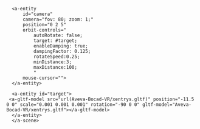 <html>
 <head>
  <title>Aveva Bocad model</title>
  <script src="https://aframe.io/releases/0.8.0/aframe.min.js"></script>
   <script src="https://cdn.rawgit.com/tizzle/aframe-orbit-controls-component/v0.1.14/dist/aframe-orbit-controls-component.min.js"></script>
   </head>
 <body style=>
   <a-scene>    

      <a-entity
          id="camera"
          camera="fov: 80; zoom: 1;"
          position="0 2 5"
          orbit-controls="
              autoRotate: false;
              target: #target;
              enableDamping: true;
              dampingFactor: 0.125;
              rotateSpeed:0.25;
              minDistance:3;
              maxDistance:100;
              "
          mouse-cursor="">
      </a-entity>

      <a-entity id="target">
     <a-gltf-model src="url(Aveva-Bocad-VR/xentrys.gltf)" position="-11.5 0 0" scale="0.001 0.001 0.001" rotation="-90 0 0" gltf-model="Aveva-Bocad-VR/xentrys.gltf"></a-gltf-model>
      </a-entity>
      </a-scene>    
 </body>
</html>
